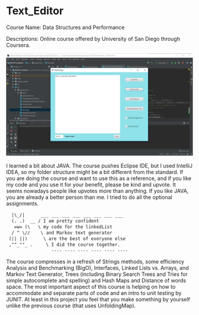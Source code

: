 # Text_Editor


Course Name: Data Structures and Performance

Descriptions: Online course offered by University of San Diego through Coursera.

![Text Editor](TextEditor_pic.jpg)

I learned a bit about JAVA. The course pushes Eclipse IDE, but I used IntelliJ IDEA, so my folder structure might be a bit different from the standard.
If you are doing the course and want to use this as a reference, and if you like my code and you use it for your benefit, please be kind and upvote. It seems nowadays people like upvotes more than anything. If you like JAVA, you are already a better person than me. I tried to do all the optional assignments. 

      |\_/|      ___ ___ ___ ___ ___ ___ ___ ___ 
      (. .)  __ / I am pretty confident
       =w= (\   \ my code for the linkedList
      / ^ \//    \ and Markov text generator
     (|| ||)      \ are the best of everyone else
     ,""_""_ .     \ I did the course together.
                     ---- ---- ---- ---- ---- ----

The course compresses in a refresh of Strings methods, some efficiency Analysis and Benchmarking (BigO), Interfaces, Linked Lists vs. Arrays, and Markov Text Generator, Trees (including Binary Search Trees and Tries for simple autocomplete and spelling) and Hash Maps and Distance of words space.
The most important aspect of this course is helping on how to accommodate and separate parts of code and an intro to unit testing by JUNIT. At least in this project you feel that you make something by yourself unlike the previous course (that uses UnfoldingMap).
